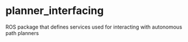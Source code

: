 # planner_interfacing
ROS package that defines services used for interacting with autonomous path
planners  
